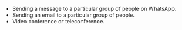 - Sending a message to a particular group of people on WhatsApp.
- Sending an email to a particular group of people.
- Video conference or teleconference.